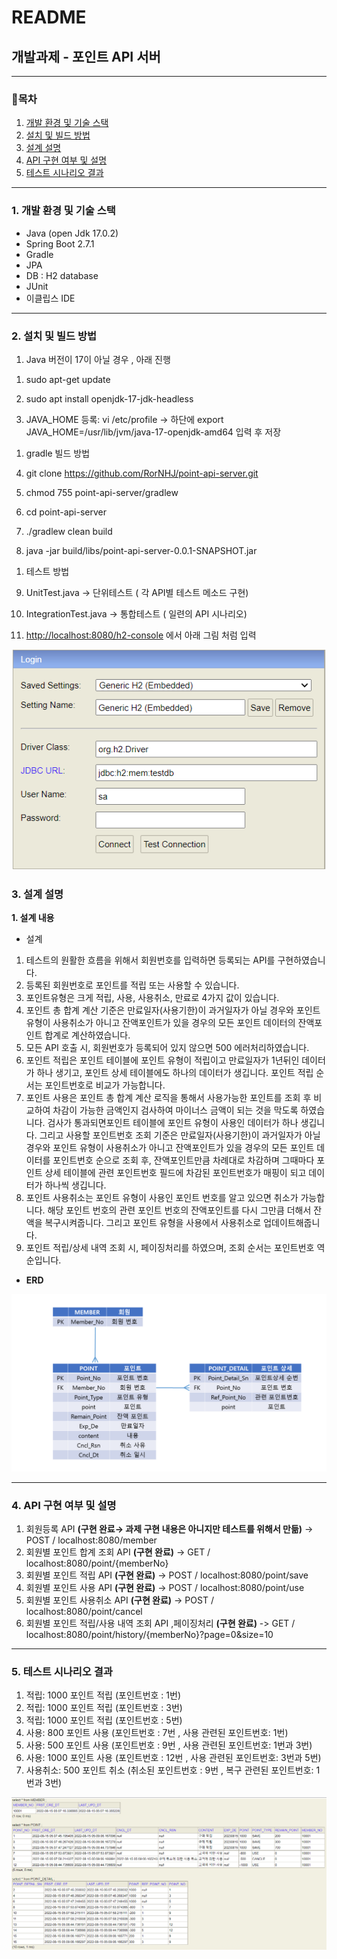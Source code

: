 # README

## 개발과제 - 포인트 API 서버

---

### 📑목차

1. [개발 환경 및 기술 스택](#1-개발-환경-및-기술-스택)
2. [설치 및 빌드 방법](#2-설치-및-빌드-방법)
3. [설계 설명](#3-설계-설명) 
4. [API 구현 여부 및 설명](#4-API-구현-여부-및-설명) 
5. [테스트 시나리오 결과](#5-테스트-시나리오-결과) 
---

### 1. 개발 환경 및 기술 스택

- Java (open Jdk 17.0.2)
- Spring Boot 2.7.1
- Gradle
- JPA
- DB : H2 database
- JUnit
- 이클립스 IDE

---

### 2. 설치 및 빌드 방법

1. Java 버전이 17이 아닐 경우 , 아래 진행

1) sudo apt-get update

2) sudo apt install openjdk-17-jdk-headless

3) JAVA_HOME 등록:  vi /etc/profile → 하단에 export JAVA_HOME=/usr/lib/jvm/java-17-openjdk-amd64  입력 후 저장

1. gradle 빌드 방법

4) git clone https://github.com/RorNHJ/point-api-server.git
5) chmod 755 point-api-server/gradlew

6) cd point-api-server

7) ./gradlew clean build

8) java -jar build/libs/point-api-server-0.0.1-SNAPSHOT.jar

1. 테스트 방법

9) UnitTest.java  → 단위테스트 ( 각 API별 테스트 메소드 구현)

10) IntegrationTest.java → 통합테스트 ( 일련의 API 시나리오)

11) [http://localhost:8080/h2-console](http://localhost:8080/h2-console)  에서 아래 그림 처럼 입력

![Untitled](readme_img/DB정보.png)

### 3. 설계 설명

 **1.  설계 내용**

- 설계
1. 테스트의 원활한 흐름을 위해서 회원번호를 입력하면 등록되는 API를 구현하였습니다.
2. 등록된 회원번호로 포인트를 적립 또는 사용할 수 있습니다.
3. 포인트유형은 크게 적립, 사용, 사용취소, 만료로 4가지  값이 있습니다.
4. 포인트 총 합계 계산 기준은 만료일자(사용기한)이 과거일자가 아닐 경우와 포인트 유형이 사용취소가 아니고 잔액포인트가 있을 경우의 모든 포인트 데이터의 잔액포인트 합계로 계산하였습니다.
5. 모든 API 호출 시, 회원번호가 등록되어 있지 않으면 500 에러처리하였습니다.
6. 포인트 적립은 포인트 테이블에 포인트 유형이 적립이고 만료일자가 1년뒤인 데이터가 하나 생기고, 포인트 상세 테이블에도 하나의 데이터가 생깁니다. 포인트 적립 순서는 포인트번호로 비교가 가능합니다.
7. 포인트 사용은 포인트 총 합계 계산 로직을 통해서 사용가능한 포인트를 조회 후 비교하여 차감이 가능한 금액인지 검사하여 마이너스 금액이 되는 것을 막도록 하였습니다.  검사가 통과되면포인트 테이블에 포인트 유형이 사용인 데이터가 하나 생깁니다. 그리고 사용할 포인트번호 조회 기준은 만료일자(사용기한)이 과거일자가 아닐 경우와 포인트 유형이 사용취소가 아니고 잔액포인트가 있을 경우의 모든 포인트 데이터를 포인트번호 순으로 조회 후, 잔액포인트만큼 차례대로 차감하며 그때마다 포인트 상세 테이블에 관련 포인트번호 필드에 차감된 포인트번호가 매핑이 되고 데이터가 하나씩 생깁니다.
8. 포인트 사용취소는 포인트 유형이 사용인 포인트 번호를 알고 있으면 취소가 가능합니다. 해당 포인트 번호의 관련 포인트 번호의 잔액포인트를 다시 그만큼 더해서 잔액을 복구시켜줍니다. 그리고 포인트 유형을 사용에서 사용취소로 업데이트해줍니다.
9. 포인트 적립/상세 내역 조회 시,  페이징처리를 하였으며, 조회 순서는 포인트번호 역순입니다.

- **ERD**

![erd.png](readme_img/erd.png)

---

### 4. API 구현 여부 및 설명

1. 회원등록 API  **(구현 완료→ 과제 구현 내용은 아니지만 테스트를 위해서 만듦)**
-> POST / localhost:8080/member
2. 회원별 포인트 합계 조회 API  **(구현 완료)**
-> GET / localhost:8080/point/{memberNo}
3. 회원별 포인트 적립 API  **(구현 완료)**
-> POST / localhost:8080/point/save
4. 회원별 포인트 사용 API  **(구현 완료)**
-> POST / localhost:8080/point/use
5. 회원별 포인트 사용취소 API  **(구현 완료)**
-> POST / localhost:8080/point/cancel
6. 회원별 포인트 적립/사용 내역 조회 API ,페이징처리  **(구현 완료)**
-> GET / localhost:8080/point/history/{memberNo}?page=0&size=10

---

### 5. 테스트 시나리오 결과

1.  적립: 1000 포인트 적립 (포인트번호 : 1번)
2.  적립: 1000 포인트 적립 (포인트번호 : 3번)
3.  적립: 1000 포인트 적립  (포인트번호 : 5번)
4.  사용: 800 포인트 사용 (포인트번호 : 7번 , 사용 관련된 포인트번호: 1번) 
5.  사용: 500 포인트 사용 (포인트번호 : 9번 , 사용 관련된 포인트번호: 1번과 3번) 
6.  사용: 1000 포인트 사용 (포인트번호 : 12번 , 사용 관련된 포인트번호: 3번과 5번) 
7.  사용취소: 500 포인트 취소  (취소된 포인트번호 : 9번 , 복구 관련된 포인트번호: 1번과 3번) 

![데이터테스트결과.png](readme_img/데이터테스트결과.png)
